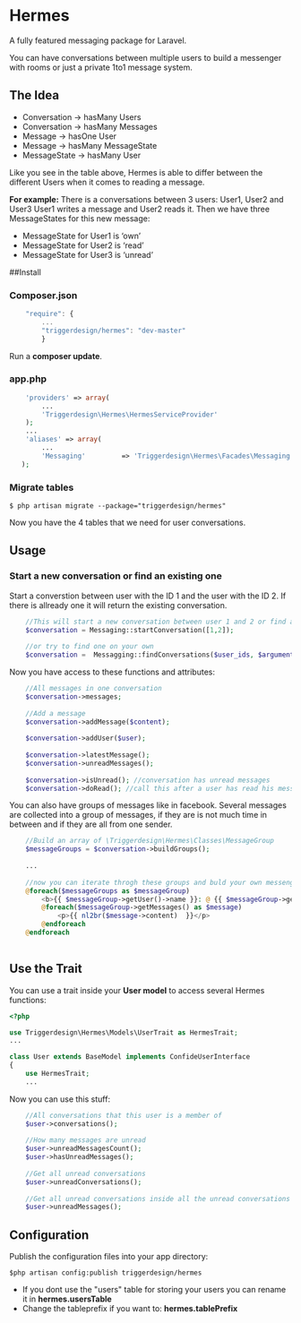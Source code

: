 Hermes
======

A fully featured messaging package for Laravel.

You can have conversations between multiple users to build a messenger with rooms or just a private 1to1 message system.

## The Idea

* Conversation -> hasMany Users
* Conversation -> hasMany Messages
* Message -> hasOne User
* Message -> hasMany MessageState
* MessageState -> hasMany User

Like you see in the table above, Hermes is able to differ between the different Users when it comes to reading a message.

**For example:**
There is a conversations between 3 users: User1, User2 and User3
User1 writes a message and User2 reads it. Then we have three MessageStates for this new message:
* MessageState for User1 is ‘own’
* MessageState for User2 is ‘read’
* MessageState for User3 is ‘unread’


##Install
### Composer.json
```Javascript
    "require": {
        ...
        "triggerdesign/hermes": "dev-master"
        }
```

Run a **composer update**.

### app.php
```PHP
	'providers' => array(
	    ...
        'Triggerdesign\Hermes\HermesServiceProvider'
	);
	...
	'aliases' => array(
	    ...
        'Messaging'         => 'Triggerdesign\Hermes\Facades\Messaging'
   );
```

### Migrate tables
```
$ php artisan migrate --package="triggerdesign/hermes"
```
Now you have the 4 tables that we need for user conversations.


## Usage

### Start a new conversation or find an existing one

Start a converstion between user with the ID 1 and the user with the ID 2. If there is allready one it will return the existing conversation.
```PHP
    //This will start a new conversation between user 1 and 2 or find an existing one
    $conversation = Messaging::startConversation([1,2]);
    
    //or try to find one on your own
    $conversation =  Messagging::findConversations($user_ids, $arguments, $limit);
```

Now you have access to these functions and attributes:
```PHP
    //All messages in one conversation
    $conversation->messages;
    
    //Add a message
    $conversation->addMessage($content);
    
    $conversation->addUser($user);
    
    $conversation->latestMessage();
    $conversation->unreadMessages();
    
    $conversation->isUnread(); //conversation has unread messages
    $conversation->doRead(); //call this after a user has read his messages
```

You can also have groups of messages like in facebook. Several messages are collected into a group of messages, if they are is not much time in between and if they are all from one sender.

```PHP
    //Build an array of \Triggerdesign\Hermes\Classes\MessageGroup
    $messageGroups = $conversation->buildGroups();
    
    ...
    
    //now you can iterate throgh these groups and buld your own messenger
    @foreach($messageGroups as $messageGroup)
        <b>{{ $messageGroup->getUser()->name }}: @ {{ $messageGroup->getStart()->format('d.m.Y H:i:s');  }}</b>
        @foreach($messageGroup->getMessages() as $message)
            <p>{{ nl2br($message->content)  }}</p>
        @endforeach
    @endforeach
    
```

## Use the Trait 
You can use a trait inside your **User model** to access several Hermes functions:
```PHP
<?php

use Triggerdesign\Hermes\Models\UserTrait as HermesTrait;
...

class User extends BaseModel implements ConfideUserInterface
{
    use HermesTrait;
    ...
```

Now you can use this stuff:
```PHP
	//All conversations that this user is a member of
	$user->conversations(); 
	
	//How many messages are unread
	$user->unreadMessagesCount();
	$user->hasUnreadMessages();
	
	//Get all unread conversations
	$user->unreadConversations();
	
	//Get all unread conversations inside all the unread conversations
	$user->unreadMessages();
```


## Configuration
Publish the configuration files into your app directory:
```
$php artisan config:publish triggerdesign/hermes
```

* If you dont use the "users" table for storing your users you can rename it in **hermes.usersTable**
* Change the tableprefix if you want to: **hermes.tablePrefix**

